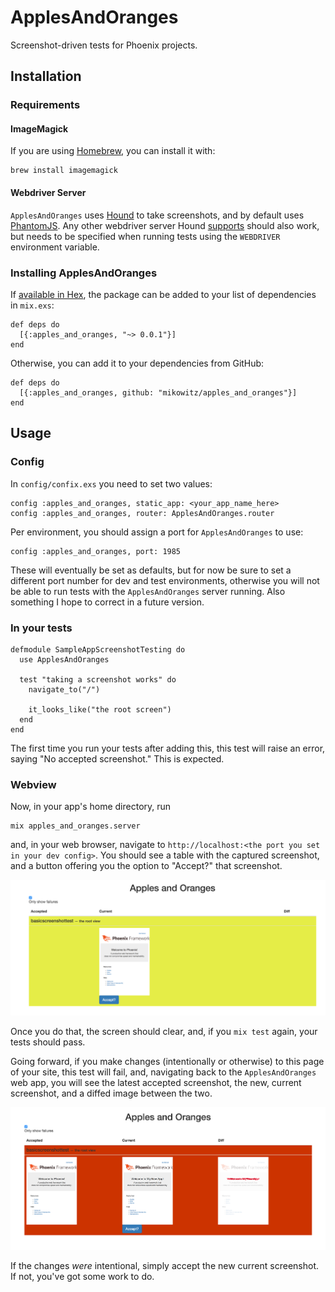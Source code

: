# ApplesAndOranges

Screenshot-driven tests for Phoenix projects.

## Installation

### Requirements

#### ImageMagick

If you are using [Homebrew](http://brew.sh), you can install it with:

    brew install imagemagick

#### Webdriver Server

`ApplesAndOranges` uses [Hound](https://github.com/HashNuke/hound/) to take screenshots, and by default uses [PhantomJS](http://phantomjs.org/).
Any other webdriver server Hound [supports](https://github.com/HashNuke/hound/#features) should also work, but needs to be specified when running tests using the `WEBDRIVER` environment variable.

### Installing ApplesAndOranges

If [available in Hex](https://hex.pm/docs/publish), the package can be added to your list of dependencies in `mix.exs`:

    def deps do
      [{:apples_and_oranges, "~> 0.0.1"}]
    end

Otherwise, you can add it to your dependencies from GitHub:

    def deps do
      [{:apples_and_oranges, github: "mikowitz/apples_and_oranges"}]
    end


## Usage

### Config

In `config/confix.exs` you need to set two values:

    config :apples_and_oranges, static_app: <your_app_name_here>
    config :apples_and_oranges, router: ApplesAndOranges.router

Per environment, you should assign a port for `ApplesAndOranges` to use:

    config :apples_and_oranges, port: 1985

These will eventually be set as defaults, but for now be sure to set a different port number for dev and test environments, otherwise you will not be able to run tests with the `ApplesAndOranges` server running. Also something I hope to correct in a future version.

### In your tests

    defmodule SampleAppScreenshotTesting do
      use ApplesAndOranges

      test "taking a screenshot works" do
        navigate_to("/")

        it_looks_like("the root screen")
      end
    end


The first time you run your tests after adding this, this test will raise an error, saying "No accepted screenshot." This is expected.

### Webview

Now, in your app's home directory, run

    mix apples_and_oranges.server

and, in your web browser, navigate to `http://localhost:<the port you set in your dev config>`. You should see a table with the captured screenshot, and a button offering you the option to "Accept?" that screenshot.

![New screenshot](images/new-screenshot.png)

Once you do that, the screen should clear, and, if you `mix test` again, your tests should pass.

Going forward, if you make changes (intentionally or otherwise) to this page of your site, this test will fail, and, navigating back to the `ApplesAndOranges` web app, you will see the latest accepted screenshot, the new, current screenshot, and a diffed image between the two.

![Diffed screenshot](images/diffed-screenshot.png)

If the changes _were_ intentional, simply accept the new current screenshot. If not, you've got some work to do.
